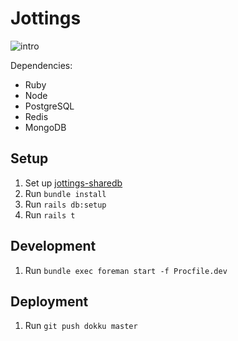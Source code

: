 # Jottings

![intro](https://github.com/bkzl/jottings/raw/master/app/assets/images/img-readme.gif)

Dependencies:

* Ruby
* Node
* PostgreSQL
* Redis
* MongoDB

## Setup

1.  Set up [jottings-sharedb](https://github.com/bkzl/jottings-sharedb)
2.  Run `bundle install`
3.  Run `rails db:setup`
4.  Run `rails t`

## Development

1.  Run `bundle exec foreman start -f Procfile.dev`

## Deployment

1.  Run `git push dokku master`
